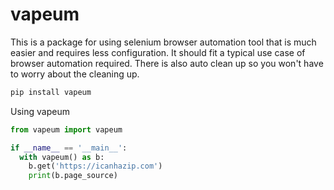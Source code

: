 # vapeum

This is a package for using selenium browser automation tool that is much easier and requires less configuration. It should fit a typical use case of browser automation required. There is also auto clean up so you won't have to worry about the cleaning up.

```sh
pip install vapeum
```

Using vapeum

```python
from vapeum import vapeum

if __name__ == '__main__':
  with vapeum() as b:
    b.get('https://icanhazip.com')
    print(b.page_source)

```
